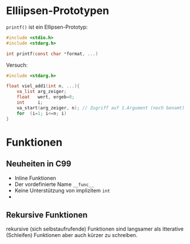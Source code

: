 # Elliipsen-Prototypen

`printf()` ist ein Ellipsen-Prototyp:
```C
#include <stdio.h>
#include <stdarg.h>

int printf(const char *format, ...)
```
Versuch:
```C
#include <stdarg.h>

float viel_add1(int n, ...){
    va_list arg_zeiger;
    float   wert, ergeb=0;
    int     i;
    va_start(arg_zeiger, n); // Zugriff auf 1.Argument (noch benamt)
    for  (i=1; i<=n; i)
}
```
# Funktionen

## Neuheiten in C99

- Inline Funktionen
- Der vordefinierte Name `__func__`
- Keine Unterstützung von implizitem `int`
- 

## Rekursive Funktionen

rekursive (sich selbstaufrufende) Funktionen sind langsamer als itterative (Schleifen) Funktionen aber auch kürzer zu schreiben. 